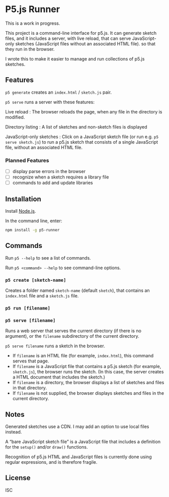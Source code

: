 # P5.js Runner

This is a work in progress.

This project is a command-line interface for p5.js. It can generate sketch
files, and it includes a server, with live reload, that can serve
JavaScript-only sketches (JavaScript files without an associated HTML file). so
that they run in the browser.

I wrote this to make it easier to manage and run collections of p5.js sketches.

## Features

`p5 generate` creates an `index.html` / `sketch.js` pair.

`p5 serve` runs a server with these features:

Live reload
: The browser reloads the page, when any file in the directory is
  modified.

Directory listing
: A list of sketches and non-sketch files is displayed

JavaScript-only sketches
: Click on a JavaScript sketch file (or run e.g. `p5 serve sketch.js`) to run a
p5.js sketch that consists of a single JavaScript file, without an associated
HTML file.

### Planned Features

- [ ] display parse errors in the browser
- [ ] recognize when a sketch requires a library file
- [ ] commands to add and update libraries

## Installation

Install [Node.js](https://nodejs.org/).

In the command line, enter:

```sh
npm install -g p5-runner
```

## Commands

Run `p5 --help` to see a list of commands.

Run `p5 <command> --help` to see command-line options.

### `p5 create [sketch-name]`

Creates a folder named `sketch-name` (default `sketch`), that contains an
`index.html` file and a `sketch.js` file.

### `p5 run [filename]`

### `p5 serve [filename]`

Runs a web server that serves the current directory (if there is no argument),
or the `filename` subdirectory of the current directory.

`p5 serve filename` runs a sketch in the browser.

- If `filename` is an HTML file (for example, `index.html`), this command serves
  that page.
- If `filename` is a JavaScript file that contains a p5.js sketch (for example,
  `sketch.js`), the browser runs the sketch. (In this case, the server creates a
  HTML document that includes the sketch.)
- If `filename` is a directory, the browser displays a list of sketches and files in that directory.
- If `filename` is not supplied, the browser displays sketches and files in the
  current directory.

## Notes

Generated sketches use a CDN. I may add an option to use local files instead.

A “bare JavaScript sketch file” is a JavaScript file that includes a definition
for the `setup()` and/or `draw()` functions.

Recognition of p5.js HTML and JavaScript files is currently done using regular
expressions, and is therefore fragile.

## License

ISC
